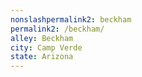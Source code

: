 ```yaml
---
﻿nonslashpermalink2: beckham
permalink2: /beckham/
alley: Beckham
city: Camp Verde
state: Arizona
---
```

